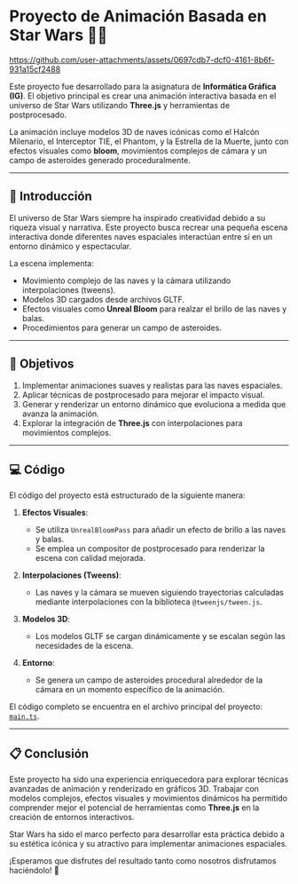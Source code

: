 # Proyecto de Animación Basada en Star Wars 🌌🚀


https://github.com/user-attachments/assets/0697cdb7-dcf0-4161-8b6f-931a15cf2488



Este proyecto fue desarrollado para la asignatura de **Informática Gráfica (IG)**. El objetivo principal es crear una animación interactiva basada en el universo de Star Wars utilizando **Three.js** y herramientas de postprocesado. 


La animación incluye modelos 3D de naves icónicas como el Halcón Milenario, el Interceptor TIE, el Phantom, y la Estrella de la Muerte, junto con efectos visuales como **bloom**, movimientos complejos de cámara y un campo de asteroides generado proceduralmente.

---

## 📖 Introducción

El universo de Star Wars siempre ha inspirado creatividad debido a su riqueza visual y narrativa. Este proyecto busca recrear una pequeña escena interactiva donde diferentes naves espaciales interactúan entre sí en un entorno dinámico y espectacular.

La escena implementa:
- Movimiento complejo de las naves y la cámara utilizando interpolaciones (tweens).
- Modelos 3D cargados desde archivos GLTF.
- Efectos visuales como **Unreal Bloom** para realzar el brillo de las naves y balas.
- Procedimientos para generar un campo de asteroides.

---

## 🎯 Objetivos

1. Implementar animaciones suaves y realistas para las naves espaciales.
2. Aplicar técnicas de postprocesado para mejorar el impacto visual.
3. Generar y renderizar un entorno dinámico que evoluciona a medida que avanza la animación.
4. Explorar la integración de **Three.js** con interpolaciones para movimientos complejos.

---

## 💻 Código

El código del proyecto está estructurado de la siguiente manera:

1. **Efectos Visuales**:
   - Se utiliza `UnrealBloomPass` para añadir un efecto de brillo a las naves y balas.
   - Se emplea un compositor de postprocesado para renderizar la escena con calidad mejorada.

2. **Interpolaciones (Tweens)**:
   - Las naves y la cámara se mueven siguiendo trayectorias calculadas mediante interpolaciones con la biblioteca `@tweenjs/tween.js`.

3. **Modelos 3D**:
   - Los modelos GLTF se cargan dinámicamente y se escalan según las necesidades de la escena.

4. **Entorno**:
   - Se genera un campo de asteroides procedural alrededor de la cámara en un momento específico de la animación.

El código completo se encuentra en el archivo principal del proyecto: [`main.ts`](./main.ts).

---

## 📋 Conclusión

Este proyecto ha sido una experiencia enriquecedora para explorar técnicas avanzadas de animación y renderizado en gráficos 3D. Trabajar con modelos complejos, efectos visuales y movimientos dinámicos ha permitido comprender mejor el potencial de herramientas como **Three.js** en la creación de entornos interactivos.

Star Wars ha sido el marco perfecto para desarrollar esta práctica debido a su estética icónica y su atractivo para implementar animaciones espaciales. 

¡Esperamos que disfrutes del resultado tanto como nosotros disfrutamos haciéndolo! 🌠
